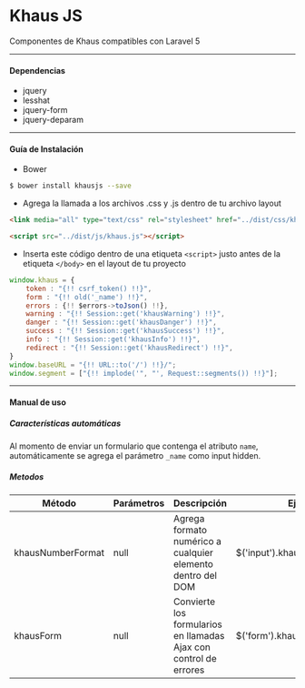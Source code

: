 **Khaus JS**
=======
Componentes de Khaus compatibles con Laravel 5


----------


#### **Dependencias**
* jquery
* lesshat
* jquery-form
* jquery-deparam


----------


#### **Guía de Instalación**

- Bower
```bash
$ bower install khausjs --save
```
- Agrega la llamada a los archivos .css y .js dentro de tu archivo layout

```html
<link media="all" type="text/css" rel="stylesheet" href="../dist/css/khaus.css">
```
```html
<script src="../dist/js/khaus.js"></script>
```
- Inserta este código dentro de una etiqueta `<script>` justo antes de la etiqueta `</body>` en el layout de tu proyecto

```javascript
window.khaus = {
    token : "{!! csrf_token() !!}",
    form : "{!! old('_name') !!}",
    errors : {!! $errors->toJson() !!},
    warning : "{!! Session::get('khausWarning') !!}",
    danger : "{!! Session::get('khausDanger') !!}",
    success : "{!! Session::get('khausSuccess') !!}",
    info : "{!! Session::get('khausInfo') !!}",
    redirect : "{!! Session::get('khausRedirect') !!}",
}
window.baseURL = "{!! URL::to('/') !!}/";
window.segment = ["{!! implode('", "', Request::segments()) !!}"];
```


----------


#### **Manual de uso**
##### Características automáticas
Al momento de enviar un formulario que contenga el atributo `name`, automáticamente se agrega el parámetro `_name` como input hidden.

##### Metodos

| Método | Parámetros | Descripción | Ejemplo |
|--------|------------|:------------|---------|
| khausNumberFormat | null | Agrega formato numérico a cualquier elemento dentro del DOM | \$('input').khausNumberFormat() |
| khausForm | null | Convierte los formularios en llamadas Ajax con control de errores | \$('form').khausForm() |